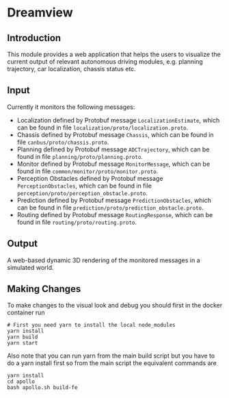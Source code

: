 # Dreamview

## Introduction
  This module provides a web application that helps the users to visualize the current output of relevant autonomous driving modules, e.g. planning trajectory, car localization, chassis status etc. 

## Input
  Currently it monitors the following messages:
  * Localization defined by Protobuf message `LocalizationEstimate`, which can be found in file `localization/proto/localization.proto`.
  * Chassis defined by Protobuf message `Chassis`, which can be found in file `canbus/proto/chassis.proto`.
  * Planning defined by Protobuf message `ADCTrajectory`, which can be found in file `planning/proto/planning.proto`.
  * Monitor defined by Protobuf message `MonitorMessage`, which can be found in file `common/monitor/proto/monitor.proto`.
  * Perception Obstacles defined by Protobuf message `PerceptionObstacles`, which can be found in file `perception/proto/perception_obstacle.proto`.
  * Prediction defined by Protobuf message `PredictionObstacles`, which can be found in file `prediction/proto/prediction_obstacle.proto`.
  * Routing defined by Protobuf message `RoutingResponse`, which can be found in file `routing/proto/routing.proto`.
  
## Output
  A web-based dynamic 3D rendering of the monitored messages in a simulated world.


## Making Changes

To make changes to the visual look and debug you should first in the docker
container run 

```
# First you need yarn to install the local node_modules 
yarn install
yarn build
yarn start
```

Also note that you can run yarn from the main build script but you have to do a
yarn install first so from the main script the equivalent commands are

```
yarn install
cd apollo
bash apollo.sh build-fe
```
